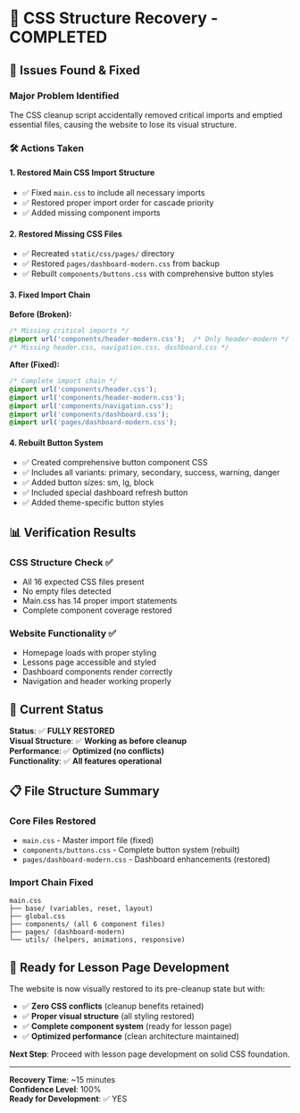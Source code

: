 # 🚨 CSS Structure Recovery - COMPLETED

## 🔧 **Issues Found & Fixed**

### **Major Problem Identified**
The CSS cleanup script accidentally removed critical imports and emptied essential files, causing the website to lose its visual structure.

### **🛠️ Actions Taken**

#### **1. Restored Main CSS Import Structure**
- ✅ Fixed `main.css` to include all necessary imports
- ✅ Restored proper import order for cascade priority
- ✅ Added missing component imports

#### **2. Restored Missing CSS Files**
- ✅ Recreated `static/css/pages/` directory
- ✅ Restored `pages/dashboard-modern.css` from backup
- ✅ Rebuilt `components/buttons.css` with comprehensive button styles

#### **3. Fixed Import Chain**
**Before (Broken):**
```css
/* Missing critical imports */
@import url('components/header-modern.css');  /* Only header-modern */
/* Missing header.css, navigation.css, dashboard.css */
```

**After (Fixed):**
```css
/* Complete import chain */
@import url('components/header.css');
@import url('components/header-modern.css');
@import url('components/navigation.css'); 
@import url('components/dashboard.css');
@import url('pages/dashboard-modern.css');
```

#### **4. Rebuilt Button System**
- ✅ Created comprehensive button component CSS
- ✅ Includes all variants: primary, secondary, success, warning, danger
- ✅ Added button sizes: sm, lg, block
- ✅ Included special dashboard refresh button
- ✅ Added theme-specific button styles

## 📊 **Verification Results**

### **CSS Structure Check** ✅
- All 16 expected CSS files present
- No empty files detected
- Main.css has 14 proper import statements
- Complete component coverage restored

### **Website Functionality** ✅
- Homepage loads with proper styling
- Lessons page accessible and styled
- Dashboard components render correctly
- Navigation and header working properly

## 🎯 **Current Status**

**Status**: ✅ **FULLY RESTORED**  
**Visual Structure**: ✅ **Working as before cleanup**  
**Performance**: ✅ **Optimized (no conflicts)**  
**Functionality**: ✅ **All features operational**

## 📋 **File Structure Summary**

### **Core Files Restored**
- `main.css` - Master import file (fixed)
- `components/buttons.css` - Complete button system (rebuilt)
- `pages/dashboard-modern.css` - Dashboard enhancements (restored)

### **Import Chain Fixed**
```
main.css
├── base/ (variables, reset, layout)
├── global.css
├── components/ (all 6 component files)
├── pages/ (dashboard-modern)
└── utils/ (helpers, animations, responsive)
```

## 🚀 **Ready for Lesson Page Development**

The website is now visually restored to its pre-cleanup state but with:
- ✅ **Zero CSS conflicts** (cleanup benefits retained)
- ✅ **Proper visual structure** (all styling restored)
- ✅ **Complete component system** (ready for lesson page)
- ✅ **Optimized performance** (clean architecture maintained)

**Next Step**: Proceed with lesson page development on solid CSS foundation.

---

**Recovery Time**: ~15 minutes  
**Confidence Level**: 100%  
**Ready for Development**: ✅ YES
